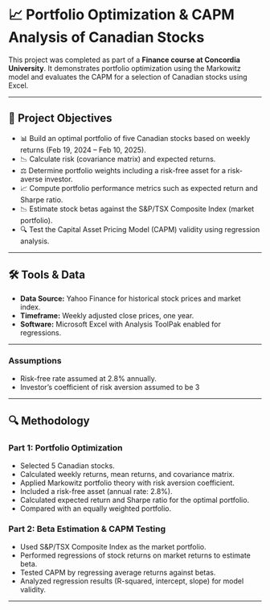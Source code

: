 # 📈 Portfolio Optimization & CAPM Analysis of Canadian Stocks

This project was completed as part of a **Finance course at Concordia University**. It demonstrates portfolio optimization using the Markowitz model and evaluates the CAPM for a selection of Canadian stocks using Excel.

---

## 🎯 Project Objectives

- 📊 Build an optimal portfolio of five Canadian stocks based on weekly returns (Feb 19, 2024 – Feb 10, 2025).
- 📉 Calculate risk (covariance matrix) and expected returns.
- ⚖️ Determine portfolio weights including a risk-free asset for a risk-averse investor.
- 📈 Compute portfolio performance metrics such as expected return and Sharpe ratio.
- 📉 Estimate stock betas against the S&P/TSX Composite Index (market portfolio).
- 🔍 Test the Capital Asset Pricing Model (CAPM) validity using regression analysis.

---

## 🛠️ Tools & Data

- **Data Source:** Yahoo Finance for historical stock prices and market index.
- **Timeframe:** Weekly adjusted close prices, one year.
- **Software:** Microsoft Excel with Analysis ToolPak enabled for regressions.

---

### Assumptions

- Risk-free rate assumed at 2.8% annually.
- Investor’s coefficient of risk aversion assumed to be 3

---

## 🔍 Methodology

### Part 1: Portfolio Optimization

- Selected 5 Canadian stocks.
- Calculated weekly returns, mean returns, and covariance matrix.
- Applied Markowitz portfolio theory with risk aversion coefficient.
- Included a risk-free asset (annual rate: 2.8%).
- Calculated expected return and Sharpe ratio for the optimal portfolio.
- Compared with an equally weighted portfolio.

### Part 2: Beta Estimation & CAPM Testing

- Used S&P/TSX Composite Index as the market portfolio.
- Performed regressions of stock returns on market returns to estimate beta.
- Tested CAPM by regressing average returns against betas.
- Analyzed regression results (R-squared, intercept, slope) for model validity.

---


